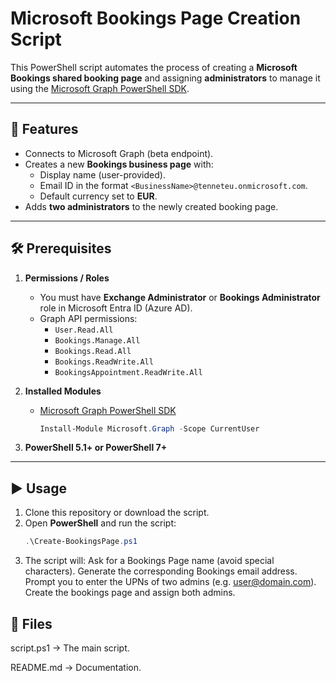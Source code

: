# Microsoft Bookings Page Creation Script

This PowerShell script automates the process of creating a **Microsoft Bookings shared booking page** and assigning **administrators** to manage it using the [Microsoft Graph PowerShell SDK](https://learn.microsoft.com/en-us/powershell/microsoftgraph/overview).

---

## 🚀 Features
- Connects to Microsoft Graph (beta endpoint).
- Creates a new **Bookings business page** with:
  - Display name (user-provided).
  - Email ID in the format `<BusinessName>@tenneteu.onmicrosoft.com`.
  - Default currency set to **EUR**.
- Adds **two administrators** to the newly created booking page.

---

## 🛠️ Prerequisites
1. **Permissions / Roles**
   - You must have **Exchange Administrator** or **Bookings Administrator** role in Microsoft Entra ID (Azure AD).
   - Graph API permissions:
     - `User.Read.All`
     - `Bookings.Manage.All`
     - `Bookings.Read.All`
     - `Bookings.ReadWrite.All`
     - `BookingsAppointment.ReadWrite.All`

2. **Installed Modules**
   - [Microsoft Graph PowerShell SDK](https://learn.microsoft.com/en-us/powershell/microsoftgraph/overview)  
     ```powershell
     Install-Module Microsoft.Graph -Scope CurrentUser
     ```

3. **PowerShell 5.1+ or PowerShell 7+**

---

## ▶️ Usage
1. Clone this repository or download the script.
2. Open **PowerShell** and run the script:
   ```powershell
   .\Create-BookingsPage.ps1
3. The script will:
  Ask for a Bookings Page name (avoid special characters).
  Generate the corresponding Bookings email address.
  Prompt you to enter the UPNs of two admins (e.g. user@domain.com).
  Create the bookings page and assign both admins.

## 📂 Files

script.ps1 → The main script.

README.md → Documentation.

